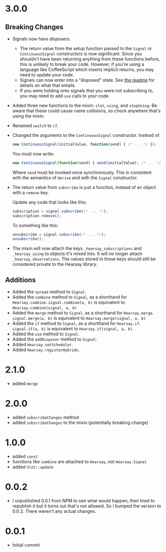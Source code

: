# 3.0.0

## Breaking Changes

- Signals now have *disposers*.
    - The return value from the setup function passed to the `Signal` or `ContinuousSignal` constructors is now significant. Since you shouldn't have been returning anything from these functions before, this is unlikely to break your code. However, if you're using a language like CoffeeScript which inserts implicit returns, you may need to update your code.
    - Signals can now enter into a "disposed" state. See [the readme](./README.md) for details on what that entails.
    - If you were holding onto signals that you were not subscribing to, you may need to add `use` calls to your code.
- Added three new functions to the mixin: `slot`, `using`, and `stopUsing`. Be aware that these could cause name collisions, so check anywhere that's using the mixin.
- Renamed `switch` to `if`.
- Changed the arguments to the `ContinuousSignal` constructor. Instead of:

    ```javascript
    new ContinuousSignal(initialValue, function(send) { /* ... */ });
    ```

    You must now write:

    ```javascript
    new ContinuousSignal(function(send) { send(initialValue); /* ... */ });
    ```

    Where `send` must be invoked once synchronously. This is consistent with the semantics of `derive` and with the `Signal` constructor.
- The return value from `subscribe` is just a function, instead of an object with a `remove` key.

    Update any code that looks like this:

    ```javascript
    subscription = signal.subscribe(/* ... */);
    subscription.remove();
    ```

    To something like this:

    ```javascript
    unsubscribe = signal.subscribe(/* ... */);
    unsubscribe();
    ```
- The mixin will now attach the keys `_hearsay_subscriptions` and `_hearsay_using` to objects it's mixed into. It will no longer attach `_hearsay_observations`. The values stored in these keys should still be considered private to the Hearsay library.

## Additions

- Added the `spread` method to `Signal`.
- Added the `combine` method to `Signal`, as a shorthand for `Hearsay.combine`. `signal.combine(a, b)` is equivalent to `Hearsay.combine(signal, a, b)`
- Added the `merge` method to `Signal`, as a shorthand for `Hearsay.merge`. `signal.merge(a, b)` is equivalent to `Hearsay.merge(signal, a, b)`
- Added the `if` method to `Signal`, as a shorthand for `Hearsay.if`. `signal.if(a, b)` is equivalent to `Hearsay.if(signal, a, b)`.
- Added the `use` method to `Signal`.
- Added the `addDisposer` method to `Signal`.
- Added `Hearsay.setScheduler`.
- Added `Hearsay.registerHybrids`.

# 2.1.0

- added `merge`

# 2.0.0

- added `subscribeChanges` method
- added `subscribeChanges` to the mixin (potentially breaking change)

# 1.0.0

- added `const`
- functions like `combine` are attached to `Hearsay`, not `Hearsay.Signal`
- added `Slot::update`

# 0.0.2

- I unpublished 0.0.1 from NPM to see what would happen, then tried to republish it but it turns out that's not allowed. So I bumped the version to 0.0.2. There weren't any actual changes.

# 0.0.1

- Initial commit
